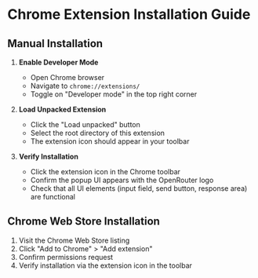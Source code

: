 # Chrome Extension Installation Guide

## Manual Installation

1. **Enable Developer Mode**
   - Open Chrome browser
   - Navigate to `chrome://extensions/`
   - Toggle on "Developer mode" in the top right corner

2. **Load Unpacked Extension**
   - Click the "Load unpacked" button
   - Select the root directory of this extension
   - The extension icon should appear in your toolbar

3. **Verify Installation**
   - Click the extension icon in the Chrome toolbar
   - Confirm the popup UI appears with the OpenRouter logo
   - Check that all UI elements (input field, send button, response area) are functional

## Chrome Web Store Installation
1. Visit the Chrome Web Store listing
2. Click "Add to Chrome" > "Add extension"
3. Confirm permissions request
4. Verify installation via the extension icon in the toolbar